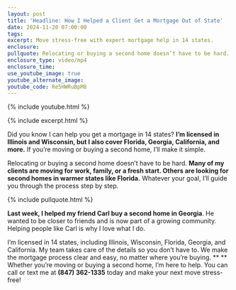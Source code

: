 ```yaml
---
layout: post
title: 'Headline: How I Helped a Client Get a Mortgage Out of State'
date: 2024-11-20 07:00:00
tags:
excerpt: Move stress-free with expert mortgage help in 14 states.
enclosure:
pullquote: Relocating or buying a second home doesn’t have to be hard.
enclosure_type: video/mp4
enclosure_time:
use_youtube_image: true
youtube_alternate_image:
youtube_code: Re5HWRuBpM8
---
```

{% include youtube.html %}

{% include excerpt.html %}

Did you know I can help you get a mortgage in 14 states? **I’m licensed in Illinois and Wisconsin, but I also cover Florida, Georgia, California, and more.** If you’re moving or buying a second home, I’ll make it simple.

Relocating or buying a second home doesn’t have to be hard. **Many of my clients are moving for work, family, or a fresh start. Others are looking for second homes in warmer states like Florida.** Whatever your goal, I’ll guide you through the process step by step.

{% include pullquote.html %}

**Last week, I helped my friend Carl buy a second home in Georgia**. He wanted to be closer to friends and is now part of a growing community. Helping people like Carl is why I love what I do.

I’m licensed in 14 states, including Illinois, Wisconsin, Florida, Georgia, and California. My team takes care of the details so you don’t have to. We make the mortgage process clear and easy, no matter where you’re buying. ** ** Whether you’re moving or buying a second home, I’m here to help. You can call or text me at **(847) 362-1335** today and make your next move stress-free!

&nbsp;